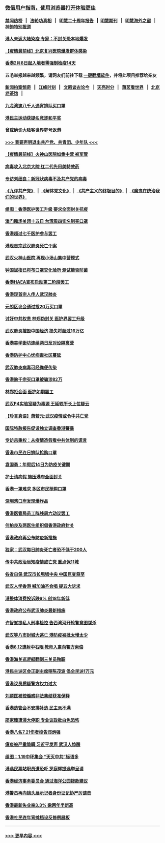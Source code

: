 ### [微信用户指南，使用浏览器打开体验更佳](https://github.com/gfw-breaker/banned-news1/blob/master/indexes/wechat-guide.md?t=0)
#### [禁闻热榜](热点新闻.md?t=0)  &nbsp;&nbsp;|&nbsp;&nbsp; [法轮功真相](https://github.com/gfw-breaker/truth/blob/master/README.md?t=0) &nbsp;&nbsp;|&nbsp;&nbsp; [明慧二十周年报告](https://github.com/gfw-breaker/mh-reports/blob/master/README.md?t=0) &nbsp;&nbsp;|&nbsp;&nbsp;[明慧期刊](https://github.com/gfw-breaker/mh-qikan) &nbsp;&nbsp;|&nbsp;&nbsp; [明慧海外之窗](https://github.com/gfw-breaker/mh-news/blob/master/README.md?t=0) &nbsp;&nbsp;|&nbsp;&nbsp; [神韵特别报道](https://github.com/gfw-breaker/mh-news/blob/master/shenyun.md?t=0)
#### [港人未返大陆染疫 专家：不封关恐本地爆发](../pages/nsc415/n11848021.md?t=02070222) 
#### [【疫情最前线】北京复兴医院爆发群体感染](../pages/nsc415/n11847626.md?t=02070222) 
#### [香港2月8日起入境者需强制检疫14天](../pages/nsc415/n11847658.md?t=02070222) 
#### 五毛举报越来越频繁，请网友们前往下载 [一键翻墙软件](https://github.com/gfw-breaker/ssr-accounts)，并将此项目推荐给亲友
#### [新闻拍案惊奇](https://github.com/gfw-breaker/banned-news1/blob/master/pages/link4.md) &nbsp;&nbsp;|&nbsp;&nbsp; [江峰时刻](https://github.com/gfw-breaker/banned-news1/blob/master/pages/link4.md) &nbsp;&nbsp;|&nbsp;&nbsp; [文昭谈古论今](https://github.com/gfw-breaker/banned-news1/blob/master/pages/link4.md) &nbsp;&nbsp;|&nbsp;&nbsp; [天亮时分](https://github.com/gfw-breaker/banned-news1/blob/master/pages/link4.md) &nbsp;&nbsp;|&nbsp;&nbsp; [萧茗看世界](https://github.com/gfw-breaker/banned-news1/blob/master/pages/link4.md) &nbsp;&nbsp;|&nbsp;&nbsp; [北京老茶馆](https://github.com/gfw-breaker/banned-news1/blob/master/pages/link4.md) &nbsp;&nbsp;|&nbsp;&nbsp; 
#### [九龙湾逾八千人通宵排队买口罩](../pages/nsc415/n11847647.md?t=02070222) 
#### [港民主运动获提名竞逐和平奖](../pages/nsc415/n11847633.md?t=02070222) 
#### [曾载确诊大陆客世界梦号返港](../pages/nsc415/n11847608.md?t=02070222) 
#### [>>> 我要声明退出共产党、共青团、少年队 <<<](https://github.com/begood0513/goodnews/blob/master/quit/letter.md) 
#### [【疫情最前线】火神山医院如集中营 被军管](../pages/nsc415/n11847524.md?t=02070222) 
#### [病毒攻入北京大院 红二代先用美特效药](../pages/nsc415/n11847427.md?t=02070222) 
#### [专访刘细良：新冠状病毒不及共产党的病毒](../pages/nsc415/n11847164.md?t=02070222) 
#### [《九评共产党》](https://github.com/begood0513/9ping.md/blob/master/README.md) &nbsp;|&nbsp; [《解体党文化》](../../../../jtdwh.md/blob/master/README.md)  &nbsp;|&nbsp; [《共产主义的终极目的》](../../../../gczydzjmd.md/blob/master/README.md) &nbsp;|&nbsp; [《魔鬼在统治我们的世界》](../../../../mgztzwmdsj.md/blob/master/README.md) 
#### [组图：香港医护罢工升级 要求全面封关抗疫](../pages/nsc415/n11844107.md?t=02070222) 
#### [澳门赌场关闭十五日 台湾周四实名制买口罩](../pages/nsc415/n11845083.md?t=02070222) 
#### [香港超过七千医护参与罢工](../pages/nsc415/n11845051.md?t=02070222) 
#### [港现首宗武汉肺炎死亡个案](../pages/nsc415/n11844998.md?t=02070222) 
#### [武汉火神山医院 再现小汤山集中营模式](../pages/nsc415/n11844763.md?t=02070222) 
#### [钟国斌指已将布口罩交化验所 测试能否防菌](../pages/nsc415/n11842783.md?t=02070222) 
#### [香港HAEA宣布启动第二阶段罢工](../pages/nsc415/n11842723.md?t=02070222) 
#### [香港现首宗人传人武汉肺炎](../pages/nsc415/n11842766.md?t=02070222) 
#### [元朗区议会通过拨20万买口罩](../pages/nsc415/n11842754.md?t=02070222) 
#### [讨好中共权贵 林郑伪封关 医护界罢工升级](../pages/nsc415/n11842359.md?t=02070222) 
#### [武汉肺炎摧毁中国经济 损失将超过16万亿](../pages/nsc415/n11839723.md?t=02070222) 
#### [香港美孚街坊连续两日反对设隔离营](../pages/nsc415/n11839962.md?t=02070222) 
#### [香港防护中心忧病毒社区蔓延](../pages/nsc415/n11839933.md?t=02070222) 
#### [武汉肺炎病毒可经粪便传染](../pages/nsc415/n11839939.md?t=02070222) 
#### [香港逾千宗买口罩被骗涉82万](../pages/nsc415/n11839914.md?t=02070222) 
#### [林郑拒会面 医护如期罢工](../pages/nsc415/n11839892.md?t=02070222) 
#### [武汉P4实验室疑为毒源 王延轶所长上位疑云](../pages/nsc415/n11835543.md?t=02070222) 
#### [【珍言真语】萧若元:武汉疫情或令中共亡党](../pages/nsc415/n11829394.md?t=02070222) 
#### [国际特赦报告促设独立调查香港警暴](../pages/nsc415/n11833845.md?t=02070222) 
#### [专访吕秉权：从疫情造假看中共体制的谎言](../pages/nsc415/n11833813.md?t=02070222) 
#### [香港市民连日排队抢购口罩](../pages/nsc415/n11833794.md?t=02070222) 
#### [袁国勇：年假后14日为防疫关键期](../pages/nsc415/n11831088.md?t=02070222) 
#### [护士请病假 施压港府全面封关](../pages/nsc415/n11831030.md?t=02070222) 
#### [香港一罩难求 多区市民抢购口罩](../pages/nsc415/n11831002.md?t=02070222) 
#### [深圳湾口岸发现爆炸品](../pages/nsc415/n11828802.md?t=02070222) 
#### [香港医管局员工阵线周六动议罢工](../pages/nsc415/n11828762.md?t=02070222) 
#### [何柏良及两医生组织倡香港政府封关](../pages/nsc415/n11828749.md?t=02070222) 
#### [香港政府再公布防疫新措施](../pages/nsc415/n11828716.md?t=02070222) 
#### [独家：武汉每日肺炎死亡者恐不低于200人](../pages/nsc415/n11828240.md?t=02070222) 
#### [传中共政治局知疫情或亡党 重点保11城](../pages/nsc415/n11828145.md?t=02070222) 
#### [各省自保 武汉市长甩锅中央 中国巨变将至](../pages/nsc415/n11828021.md?t=02070222) 
#### [武汉人学香港 喊加油齐合唱 提五大诉求](../pages/nsc415/n11827046.md?t=02070222) 
#### [港整体消费投诉跌6% 创18年新低](../pages/nsc415/n11817280.md?t=02070222) 
#### [香港政府公布武汉肺炎最新措施](../pages/nsc415/n11817152.md?t=02070222) 
#### [许智峯提私人刑事检控 告西湾河开枪警意图谋杀](../pages/nsc415/n11817132.md?t=02070222) 
#### [武汉等八市封城大逃亡 港防疫被批太慢太少](../pages/nsc415/n11817058.md?t=02070222) 
#### [香港6.12遭射中右眼 教师入禀向警方索偿](../pages/nsc415/n11814678.md?t=02070222) 
#### [香港海关巡逻艇翻侧三关员殉职](../pages/nsc415/n11814604.md?t=02070222) 
#### [港民主派区会正副主席晤陈茂波 倡全民派1万元](../pages/nsc415/n11814582.md?t=02070222) 
#### [香港议员质疑警方权力过大](../pages/nsc415/n11814560.md?t=02070222) 
#### [刘颕匡被控煽惑非法集结获准保释](../pages/nsc415/n11811727.md?t=02070222) 
#### [香港选管会不安排补选 民主派不满](../pages/nsc415/n11811691.md?t=02070222) 
#### [邵家臻遭浸大停职 专业议政批白色恐怖](../pages/nsc415/n11811670.md?t=02070222) 
#### [香港八名7.21伤者控告邓炳强](../pages/nsc415/n11811623.md?t=02070222) 
#### [瘟疫被严重隐瞒 习近平发声 武汉人惊醒](../pages/nsc415/n11811186.md?t=02070222) 
#### [组图：1.19中环集会 “天灭中共”标语多](../pages/nsc415/n11809514.md?t=02070222) 
#### [港选民票站职员遭恐吓 罗庭辉提选举呈请](../pages/nsc415/n11808914.md?t=02070222) 
#### [香港经济事务委员会 通过海洋公园拨款建议](../pages/nsc415/n11808906.md?t=02070222) 
#### [港警员再向镜头展示记者身份证记协严厉谴责](../pages/nsc415/n11808888.md?t=02070222) 
#### [香港最新失业率3.3% 逾两年半新高](../pages/nsc415/n11808887.md?t=02070222) 
#### [香港社民连年宵摊档设反修例展板](../pages/nsc415/n11808857.md?t=02070222) 

----
#### [ >>> 更早内容 <<< ](../indexes/nsc415-earlier.md)
